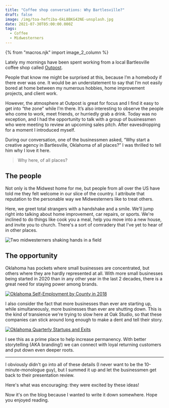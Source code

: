 ```yaml
---
title: "Coffee shop conversations: Why Bartlesville?"
draft: false
image: /img/toa-heftiba-6kL8BKG42NE-unsplash.jpg
date: 2021-07-30T05:00:00.000Z
tags:
  - Coffee
  - Midwesterners
---
```


{% from "macros.njk" import image_2_column %}

Lately my mornings have been spent working from a local Bartlesville coffee shop called [Outpost](https://outpostcoffeeco.com/).

People that know me might be surprised at this, because I’m a homebody if there ever was one. It would be an understatement to say that I’m not easily bored at home between my numerous hobbies, home improvement projects, and client work.

However, the atmosphere at Outpost is great for focus and I find it easy to get into “the zone” while I’m there. It’s also interesting to observe the people who come to work, meet friends, or hurriedly grab a drink. Today was no exception, and I had the opportunity to talk with a group of businessmen who were meeting to review an upcoming sales pitch. After eavesdropping for a moment I introduced myself.

During our conversation, one of the businessmen asked, &ldquo;Why start a creative agency in Bartlesville, Oklahoma of all places?&rdquo; I was thrilled to tell him why I love it here.

> Why here, of all places?


## The people

Not only is the Midwest home for me, but people from all over the US have told me they felt welcome in our slice of the country. I attribute that reputation to the personable way we Midwesterners like to treat others.

Here, we greet total strangers with a handshake and a smile. We'll jump right into talking about home improvement, car repairs, or sports. We're inclined to do things like cook you a meal, help you move into a new house, and invite you to church. There's a sort of comradery that I've yet to hear of in other places.

![Two midwesterners shaking hands in a field](/img/bigstock-Farmer-And-Agronomist-Shaking--378726346.jpg)


## The opportunity

Oklahoma has pockets where small businesses are concentrated, but others where they are hardly represented at all. With more small businesses being started in 2020 than in any other year in the last 2 decades, there is a great need for staying power among brands.

[![Oklahoma Self-Employment by County in 2018](/img/oklahoma-self-employment-by-county-2018.png)](https://cdn.advocacy.sba.gov/wp-content/uploads/2020/06/04144146/2020-Small-Business-Economic-Profile-OK.pdf)

I also consider the fact that more businesses than ever are starting up, while simultaneously, more businesses than ever are shutting down. This is the kind of transience we're trying to slow here at Oak Studio, so that these companies can stick around long enough to make a dent and tell their story.

[![Oklahoma Quarterly Startups and Exits](/img/oklahoma-small-business-turnover.png)](https://cdn.advocacy.sba.gov/wp-content/uploads/2020/06/04144146/2020-Small-Business-Economic-Profile-OK.pdf)

I see this as a prime place to help increase permanency. With better storytelling (AKA branding!) we can connect with loyal returning customers and put down even deeper roots.

---

I obviously didn't go into all of these details (I never want to be the 10-minute-monologue guy), but I summed it up and let the businessmen get back to their presentation review.

Here's what was encouraging: they were excited by these ideas!

Now it's on the blog because I wanted to write it down somewhere. Hope you enjoyed reading.
